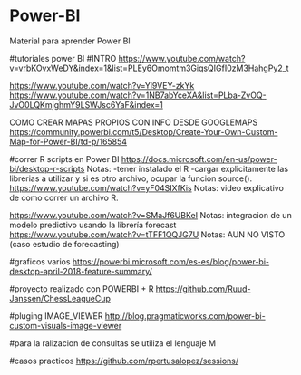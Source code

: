 # Power-BI
Material para aprender Power BI

#tutoriales power BI
#INTRO
https://www.youtube.com/watch?v=vrbKOvxWeDY&index=1&list=PLEy6Omomtm3GiqsQIGfI0zM3HahgPy2_t 

https://www.youtube.com/watch?v=Yl9VEY-zkYk
https://www.youtube.com/watch?v=1NB7abYceXA&list=PLba-ZvOQ-JvO0LQKmjghmY9LSWJsc6YaF&index=1

COMO CREAR MAPAS PROPIOS CON INFO DESDE GOOGLEMAPS
https://community.powerbi.com/t5/Desktop/Create-Your-Own-Custom-Map-for-Power-BI/td-p/165854

#correr R scripts en Power BI
  https://docs.microsoft.com/en-us/power-bi/desktop-r-scripts
Notas: -tener instalado el R
-cargar explicitamente las librerias a utilizar y si es otro archivo, ocupar la funcion source().
  https://www.youtube.com/watch?v=yF04SIXfKis
Notas: video explicativo de como correr un archivo R.

https://www.youtube.com/watch?v=SMaJf6UBKeI
Notas: integracion de un modelo predictivo usando la librería forecast
https://www.youtube.com/watch?v=tTFF1QQJG7U
Notas: AUN NO VISTO (caso estudio de forecasting)

#graficos varios
https://powerbi.microsoft.com/es-es/blog/power-bi-desktop-april-2018-feature-summary/

#proyecto realizado con POWERBI + R
https://github.com/Ruud-Janssen/ChessLeagueCup

#pluging IMAGE_VIEWER
http://blog.pragmaticworks.com/power-bi-custom-visuals-image-viewer

#para la ralizacion de consultas se utiliza el lenguaje M

#casos practicos
https://github.com/rpertusalopez/sessions/



